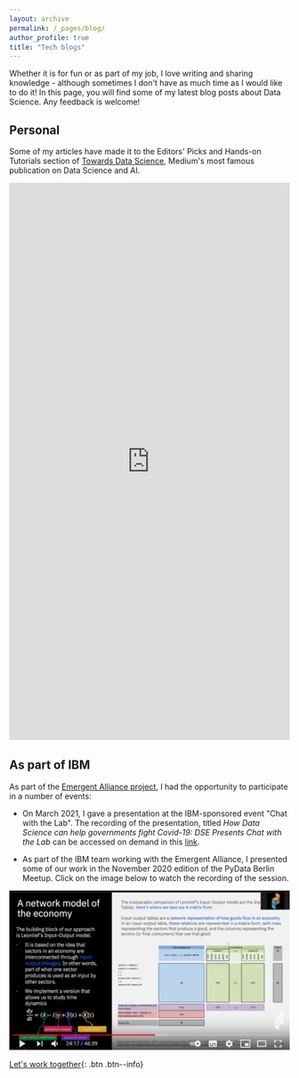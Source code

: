 ```yaml
---
layout: archive
permalink: /_pages/blog/
author_profile: true
title: "Tech blogs"
---
```



Whether it is for fun or as part of my job, I love writing and sharing knowledge - although sometimes I don't have as much time as I would like to do it! In this page, you will find some of my latest blog posts about Data Science. Any feedback is welcome!

## Personal
Some of my articles have made it to the Editors' Picks and Hands-on Tutorials section of [Towards Data Science](https://towardsdatascience.com/), Medium's most famous publication on Data Science and AI. 

<iframe src='https://widgets.sociablekit.com/medium-publication-feed/iframe/25460913' frameborder='0' width='100%' height='1000'></iframe>

## As part of IBM

As part of the [Emergent Alliance project](https://www.ibm.com/blogs/journey-to-ai/2021/03/ibm-rolls-royce-and-emergent-alliance-further-covid-19-response-with-analytics-toolsets/), I had the opportunity to participate in a number of events: 

- On March 2021, I gave a presentation at the IBM-sponsored event "Chat with the Lab". The recording of the presentation, titled _How Data Science can help governments fight Covid-19: DSE Presents Chat with the Lab_ can be accessed on demand in this [link](https://ibm.webcasts.com/starthere.jsp?ei=1433531&tp_key=0692888bdc).

- As part of the IBM team working with the Emergent Alliance, I presented some of our work in the November 2020 edition of the PyData Berlin Meetup. Click on the image below to watch the recording of the session. 

[![PyData Berlin event](/assets/images/pydata_thumbnail.png)](https://youtu.be/T3SsCjXhQD4?t=1457 "PyData Berlin event")

[Let's work together](mailto:aldcorrales@outlook.com){: .btn .btn--info}